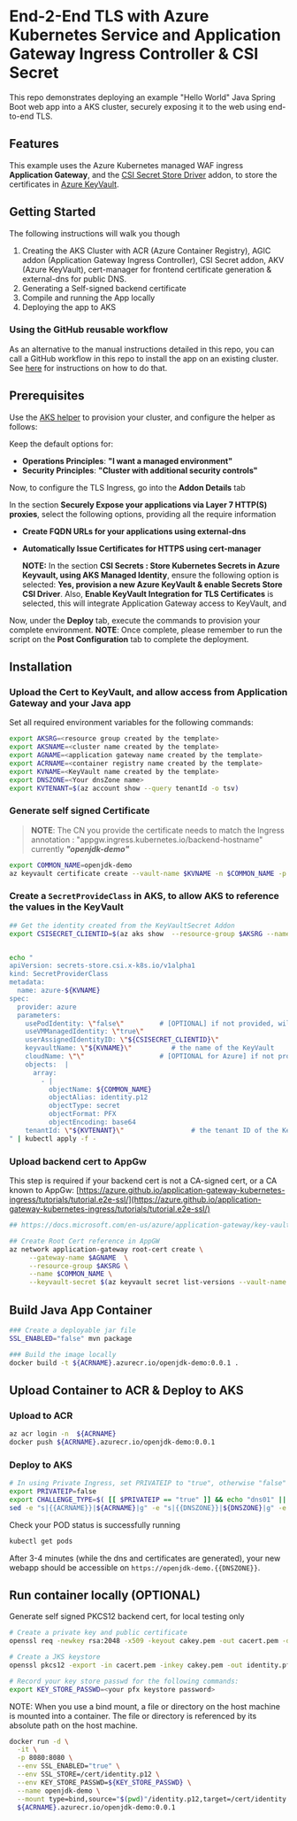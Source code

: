 # End-2-End TLS with Azure Kubernetes Service and Application Gateway Ingress Controller & CSI Secret

This repo demonstrates deploying an example "Hello World" Java Spring Boot web app into a AKS cluster, securely exposing it to the web using end-to-end TLS.

## Features

This example uses the Azure Kubernetes managed WAF ingress __Application Gateway__, and the [CSI Secret Store Driver](https://docs.microsoft.com/azure/aks/csi-secrets-store-driver) addon, to store the certificates in [Azure KeyVault](https://azure.microsoft.com/services/key-vault/).

## Getting Started

The following instructions will walk you though

1. Creating the AKS Cluster with ACR (Azure Container Registry), AGIC addon (Application Gateway Ingress Controller), CSI Secret addon, AKV (Azure KeyVault), cert-manager for frontend certificate generation & external-dns for public DNS.
2. Generating a Self-signed backend certificate
3. Compile and running the App locally
4. Deploying the app to AKS

### Using the GitHub reusable workflow

As an alternative to the manual instructions detailed in this repo, you can call a GitHub workflow in this repo to install the app on an existing cluster. See [here](workflow.md) for instructions on how to do that.

## Prerequisites

Use the [AKS helper](https://azure.github.io/Aks-Construction) to provision your cluster, and configure the helper as follows:

Keep the default options for:

* __Operations Principles__: __"I want a managed environment"__
* __Security Principles__: __"Cluster with additional security controls"__

Now, to configure the TLS Ingress, go into the __Addon Details__ tab

  In the section __Securely Expose your applications via Layer 7 HTTP(S) proxies__, select the following options, providing all the require information

* __Create FQDN URLs for your applications using external-dns__
* __Automatically Issue Certificates for HTTPS using cert-manager__

  __NOTE:__ In the section __CSI Secrets : Store Kubernetes Secrets in Azure Keyvault, using AKS Managed Identity__,  ensure the following option is selected: __Yes, provision a new Azure KeyVault & enable Secrets Store CSI Driver__.  Also, __Enable KeyVault Integration for TLS Certificates__ is selected, this will integrate Application Gateway access to KeyVault,  and

Now, under the __Deploy__ tab, execute the commands to provision your complete environment. __NOTE__: Once complete, please remember to run the script on the __Post Configuration__ tab to complete the deployment.

## Installation

### Upload the Cert to KeyVault, and allow access from Application Gateway and your Java app

Set all required environment variables for the following commands:

```bash
export AKSRG=<resource group created by the template>
export AKSNAME=<cluster name created by the template>
export AGNAME=<application gateway name created by the template>
export ACRNAME=<container registry name created by the template>
export KVNAME=<KeyVault name created by the template>
export DNSZONE=<Your dnsZone name>
export KVTENANT=$(az account show --query tenantId -o tsv)
```

### Generate self signed Certificate

>__NOTE__: The CN you provide the certificate needs to match the Ingress annotation : "appgw.ingress.kubernetes.io/backend-hostname" currently ___"openjdk-demo"___

```bash
export COMMON_NAME=openjdk-demo
az keyvault certificate create --vault-name $KVNAME -n $COMMON_NAME -p "$(az keyvault certificate get-default-policy | sed -e s/CN=CLIGetDefaultPolicy/CN=${COMMON_NAME}/g )"
```

### Create a `SecretProvideClass` in AKS, to allow AKS to reference the values in the KeyVault

```bash
## Get the identity created from the KeyVaultSecret Addon
export CSISECRET_CLIENTID=$(az aks show  --resource-group $AKSRG --name $AKSNAME --query addonProfiles.azureKeyvaultSecretsProvider.identity.clientId -o tsv)


echo "
apiVersion: secrets-store.csi.x-k8s.io/v1alpha1
kind: SecretProviderClass
metadata:
  name: azure-${KVNAME}
spec:
  provider: azure
  parameters:
    usePodIdentity: \"false\"         # [OPTIONAL] if not provided, will default to "false"
    useVMManagedIdentity: \"true\"
    userAssignedIdentityID: \"${CSISECRET_CLIENTID}\"
    keyvaultName: \"${KVNAME}\"          # the name of the KeyVault
    cloudName: \"\"                   # [OPTIONAL for Azure] if not provided, azure environment will default to AzurePublicCloud
    objects:  |
      array:
        - |
          objectName: ${COMMON_NAME}
          objectAlias: identity.p12
          objectType: secret
          objectFormat: PFX
          objectEncoding: base64
    tenantId: \"${KVTENANT}\"                 # the tenant ID of the KeyVault
" | kubectl apply -f -
```

### Upload backend cert to AppGw

This step is required if your backend cert is not a CA-signed cert, or a CA known to AppGw: [https://azure.github.io/application-gateway-kubernetes-ingress/tutorials/tutorial.e2e-ssl/](https://azure.github.io/application-gateway-kubernetes-ingress/tutorials/tutorial.e2e-ssl/)

```bash
## https://docs.microsoft.com/en-us/azure/application-gateway/key-vault-certs#how-integration-works

## Create Root Cert reference in AppGW
az network application-gateway root-cert create \
     --gateway-name $AGNAME  \
     --resource-group $AKSRG \
     --name $COMMON_NAME \
     --keyvault-secret $(az keyvault secret list-versions --vault-name $KVNAME -n $COMMON_NAME --query "[?attributes.enabled].id" -o tsv)
```

## Build Java App Container

```bash
### Create a deployable jar file
SSL_ENABLED="false" mvn package

### Build the image locally
docker build -t ${ACRNAME}.azurecr.io/openjdk-demo:0.0.1 .
```

## Upload Container to ACR & Deploy to AKS

### Upload to ACR

```bash
az acr login -n  ${ACRNAME}
docker push ${ACRNAME}.azurecr.io/openjdk-demo:0.0.1
```

### Deploy to AKS

```bash
# In using Private Ingress, set PRIVATEIP to "true", otherwise "false"
export PRIVATEIP=false
export CHALLENGE_TYPE=$( [[ $PRIVATEIP == "true" ]] && echo "dns01" || echo "http01" )
sed -e "s|{{ACRNAME}}|${ACRNAME}|g" -e "s|{{DNSZONE}}|${DNSZONE}|g" -e "s|{{KVNAME}}|${KVNAME}|g" -e "s|{{PRIVATEIP}}|${PRIVATEIP}|g"  -e "s|{{CHALLENGE_TYPE}}|${CHALLENGE_TYPE}|g" ./deployment-csi.yml | kubectl apply -f -
```

Check your POD status is successfully running

```bash
kubectl get pods
```

After 3-4 minutes (while the dns and certificates are generated), your new webapp should be accessible on ```https://openjdk-demo.{{DNSZONE}}```.

## Run container locally (OPTIONAL)

Generate self signed PKCS12 backend cert, for local testing only

```bash
# Create a private key and public certificate
openssl req -newkey rsa:2048 -x509 -keyout cakey.pem -out cacert.pem -days 3650

# Create a JKS keystore
openssl pkcs12 -export -in cacert.pem -inkey cakey.pem -out identity.pfx

# Record your key store passwd for the following commands:
export KEY_STORE_PASSWD=<your pfx keystore password>
```

NOTE: When you use a bind mount, a file or directory on the host machine is mounted into a container. The file or directory is referenced by its absolute path on the host machine.

```bash
docker run -d \
  -it \
  -p 8080:8080 \
  --env SSL_ENABLED="true" \
  --env SSL_STORE=/cert/identity.p12 \
  --env KEY_STORE_PASSWD=${KEY_STORE_PASSWD} \
  --name openjdk-demo \
  --mount type=bind,source="$(pwd)"/identity.p12,target=/cert/identity.p12,readonly  \
  ${ACRNAME}.azurecr.io/openjdk-demo:0.0.1
```
